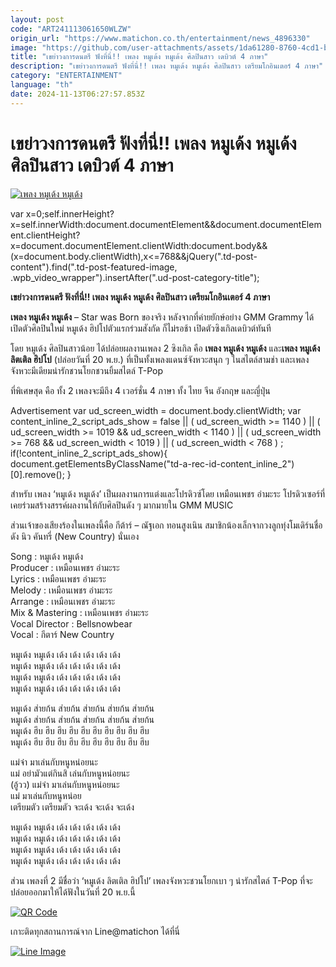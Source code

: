 ```yaml
---
layout: post
code: "ART241113061650WLZW"
origin_url: "https://www.matichon.co.th/entertainment/news_4896330"
image: "https://github.com/user-attachments/assets/1da61280-8760-4cd1-bbe0-9a6bf28dbf4b"
title: "เขย่าวงการดนตรี ฟังที่นี่!! เพลง หมูเด้ง หมูเด้ง ศิลปินสาว เดบิวต์ 4 ภาษา"
description: "เขย่าวงการดนตรี ฟังที่นี่!! เพลง หมูเด้ง หมูเด้ง ศิลปินสาว เตรียมโกอินเตอร์ 4 ภาษา"
category: "ENTERTAINMENT"
language: "th"
date: 2024-11-13T06:27:57.853Z
---
```


# เขย่าวงการดนตรี ฟังที่นี่!! เพลง หมูเด้ง หมูเด้ง ศิลปินสาว เดบิวต์ 4 ภาษา

[![เพลง หมูเด้ง หมูเด้ง](https://www.matichon.co.th/wp-content/uploads/2024/11/sgfh5.jpg "เพลง หมูเด้ง หมูเด้ง")](https://www.matichon.co.th/wp-content/uploads/2024/11/sgfh5.jpg)

var x=0;self.innerHeight?x=self.innerWidth:document.documentElement&&document.documentElement.clientHeight?x=document.documentElement.clientWidth:document.body&&(x=document.body.clientWidth),x<=768&&jQuery(".td-post-content").find(".td-post-featured-image, .wpb\_video\_wrapper").insertAfter(".ud-post-category-title");

**เขย่าวงการดนตรี ฟังที่นี่!! เพลง หมูเด้ง หมูเด้ง ศิลปินสาว เตรียมโกอินเตอร์ 4 ภาษา**

**เพลง หมูเด้ง หมูเด้ง** – Star was Born ของจริง หลังจากที่ค่ายยักษ์อย่าง GMM Grammy ได้เปิดตัวศิลปินใหม่ หมูเด้ง ฮิปโปตัวแรกร่วมสังกัด ก็ไม่รอช้า เปิดตัวซิงเกิลเดบิวต์ทันที

โดย หมูเด้ง ศิลปินสาวน้อย ได้ปล่อยผลงานเพลง 2 ซิงเกิล คือ **เพลง หมูเด้ง หมูเด้ง** และ**เพลง หมูเด้ง ลิตเติล ฮิปโป** (ปล่อยวันที่ 20 พ.ย.) ที่เป็นทั้งเพลงแดนซ์จังหวะสนุก ๆ ในสไตล์สามช่า และเพลงจังหวะมีเดียมน่ารักชวนโยกชวนยิ้มสไตล์ T-Pop

ที่พิเศษสุด คือ ทั้ง 2 เพลงจะมีถึง 4 เวอร์ชั่น 4 ภาษา ทั้ง ไทย จีน อังกฤษ และญี่ปุ่น

Advertisement var ud\_screen\_width = document.body.clientWidth; var content\_inline\_2\_script\_ads\_show = false || ( ud\_screen\_width >= 1140 ) || ( ud\_screen\_width >= 1019 && ud\_screen\_width < 1140 ) || ( ud\_screen\_width >= 768 && ud\_screen\_width < 1019 ) || ( ud\_screen\_width < 768 ) ; if(!content\_inline\_2\_script\_ads\_show){ document.getElementsByClassName("td-a-rec-id-content\_inline\_2")\[0\].remove(); }

สำหรับ เพลง ‘หมูเด้ง หมูเด้ง’ เป็นผลงานการแต่งและโปรดิวซ์โดย เหมือนเพชร อำมะระ โปรดิวเซอร์ที่เคยร่วมสร้างสรรค์ผลงานให้กับศิลปินดัง ๆ มากมายใน GMM MUSIC

ส่วนเจ้าของเสียงร้องในเพลงนี้คือ กีต้าร์ – ณัฐเอก ทอนสูงเนิน สมาชิกน้องเล็กจากวงลูกทุ่งโมเดิร์นชื่อดัง นิว คันทรี่ (New Country) นั่นเอง

Song : หมูเด้ง หมูเด้ง  
Producer : เหมือนเพชร อำมะระ  
Lyrics : เหมือนเพชร อำมะระ  
Melody : เหมือนเพชร อำมะระ  
Arrange : เหมือนเพชร อำมะระ  
Mix & Mastering : เหมือนเพชร อำมะระ  
Vocal Director : Bellsnowbear  
Vocal : กีตาร์ New Country

หมูเด้ง หมูเด้ง เด้ง เด้ง เด้ง เด้ง เด้ง  
หมูเด้ง หมูเด้ง เด้ง เด้ง เด้ง เด้ง เด้ง  
หมูเด้ง หมูเด้ง เด้ง เด้ง เด้ง เด้ง เด้ง  
หมูเด้ง หมูเด้ง เด้ง เด้ง เด้ง เด้ง เด้ง

หมูเด้ง ส่ายก้น ส่ายก้น ส่ายก้น ส่ายก้น ส่ายก้น  
หมูเด้ง ส่ายก้น ส่ายก้น ส่ายก้น ส่ายก้น ส่ายก้น  
หมูเด้ง ฮึบ ฮึบ ฮึบ ฮึบ ฮึบ ฮึบ ฮึบ ฮึบ ฮึบ ฮึบ  
หมูเด้ง ฮึบ ฮึบ ฮึบ ฮึบ ฮึบ ฮึบ ฮึบ ฮึบ ฮึบ ฮึบ

แม่จ๋า มาเล่นกับหนูหน่อยนะ  
แม่ อย่ามัวแต่กินสิ เล่นกับหนูหน่อยนะ  
(อู้วว) แม่จ๋า มาเล่นกับหนูหน่อยนะ  
แม่ มาเล่นกับหนูหน่อย  
เตรียมตัว เตรียมตัว จะเด้ง จะเด้ง จะเด้ง

หมูเด้ง หมูเด้ง เด้ง เด้ง เด้ง เด้ง เด้ง  
หมูเด้ง หมูเด้ง เด้ง เด้ง เด้ง เด้ง เด้ง  
หมูเด้ง หมูเด้ง เด้ง เด้ง เด้ง เด้ง เด้ง  
หมูเด้ง หมูเด้ง เด้ง เด้ง เด้ง เด้ง เด้ง

ส่วน เพลงที่ 2 มีชื่อว่า ‘หมูเด้ง ลิตเติล ฮิปโป’ เพลงจังหวะชวนโยกเบา ๆ น่ารักสไตล์ T-Pop ที่จะปล่อยออกมาให้ได้ฟังในวันที่ 20 พ.ย.นี้

[![QR Code](https://www.matichon.co.th/wp-content/uploads/2023/07/wob1371z.jpg)](https://lin.ee/ht0nDxX)

เกาะติดทุกสถานการณ์จาก Line@matichon ได้ที่นี่

[![Line Image](https://www.matichon.co.th/wp-content/uploads/2023/07/th.png)](https://lin.ee/ht0nDxX)